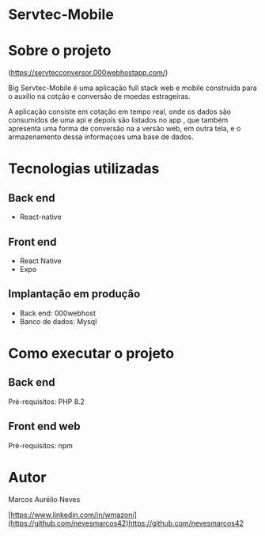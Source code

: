 # Servtec-Mobile

# Sobre o projeto

(https://servtecconversor.000webhostapp.com/)

Big Servtec-Mobile é uma aplicação full stack web e mobile construída para o auxilio na cotção e conversão de moedas estrageiras.

A aplicação consiste em cotação em tempo real, onde os dados são consumidos de uma api e depois são listados no app , que também apresenta uma forma de conversão na a versão web, em outra tela, e o armazenamento dessa informaçoes uma base de dados.


# Tecnologias utilizadas
## Back end
- React-native
## Front end
- React Native
- Expo
## Implantação em produção
- Back end: 000webhost
- Banco de dados: Mysql

# Como executar o projeto

## Back end
Pré-requisitos: PHP 8.2

## Front end web
Pré-requisitos: npm 

# Autor

Marcos Aurélio Neves

[https://www.linkedin.com/in/wmazoni](https://github.com/nevesmarcos42)https://github.com/nevesmarcos42


